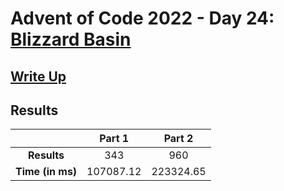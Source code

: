 # Advent of Code 2022 - Day 24: [Blizzard Basin](https://adventofcode.com/2022/day/24)

## [Write Up](https://codingap.github.io/advent-of-code/writeups/2022/day24)

## Results

|                  | **Part 1** | **Part 2** |
| :--------------: | :--------: | :--------: |
|   **Results**    | 343 | 960 |
| **Time (in ms)** | 107087.12 | 223324.65 |
